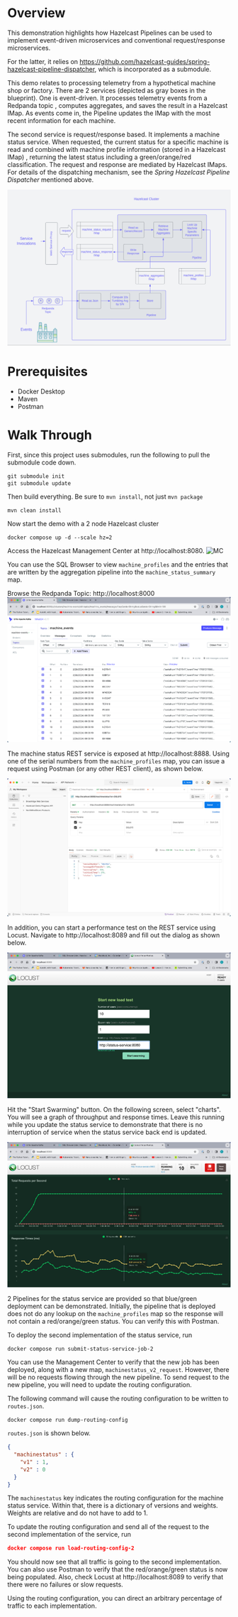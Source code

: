 # Overview

This demonstration highlights how Hazelcast Pipelines can be used to 
implement event-driven microservices and conventional request/response microservices.

For the latter, it relies on https://github.com/hazelcast-guides/spring-hazelcast-pipeline-dispatcher, which 
is incorporated as a submodule.

This demo relates to processing telemetry from a hypothetical machine shop or 
factory. There are 2 services (depicted as gray boxes in the blueprint).  One is event-driven. 
It processes telemetry events from a Redpanda topic , computes aggregates, and saves the result 
in a Hazelcast IMap.  As events come in, the Pipeline updates the IMap with the 
most recent information for each machine.

The second service is request/response based.  It implements a machine status 
service.  When requested, the current status for a specific machine 
is read and combined with machine profile information (stored in a Hazelcast IMap)
, returning the latest status including a green/orange/red classification. The
request and response are mediated by Hazelcast IMaps.  For details of the 
dispatching mechanism, see the _Spring Hazelcast Pipeline Dispatcher_ mentioned 
above.

![schematic](resources/blueprint.png)

# Prerequisites

- Docker Desktop
- Maven
- Postman

# Walk Through

First, since this project uses submodules, run the following to pull the 
submodule code down.
```shell
git submodule init
git submodule update
```

Then build everything.  Be sure to `mvn install`, not just `mvn package`
```shell
mvn clean install
```

Now start the demo with a 2 node Hazelcast cluster
```shell
docker compose up -d --scale hz=2
```

Access the Hazelcast Management Center at http://localhost:8080.
![MC](resources/MC_SQL.png)

You can use the SQL Browser to view `machine_profiles` and the entries that 
are written by the aggregation pipeline into the `machine_status_summary` map. 

Browse the Redpanda Topic: http://localhost:8000 
![Messages](resources/redpanda.png)

The machine status REST service is exposed at http://localhost:8888.  Using 
one of the serial numbers from the `machine_profiles` map, you can issue a 
request using Postman (or any other REST client), as shown below.

![Postman](resources/postman.png)

In addition, you can start a performance test on the REST service 
using Locust.  Navigate to http://localhost:8089 and fill out 
the dialog as shown below.  

![Locust Setup](resources/locust_setup.png)

Hit the "Start Swarming" button.  On the following screen, select "charts".
You will see a graph of throughput and response times.  Leave this 
running while you update the status service to demonstrate that there is 
no interruption of service when the status service back end is updated.

![Locust UI](resources/locust.png)

2 Pipelines for the status service are provided so that 
blue/green deployment can be demonstrated.  Initially, the pipeline 
that is deployed does not do any lookup on the `machine_profiles` map
so the response will not contain a red/orange/green status.  You can verify 
this with Postman.

To deploy the second implementation of the status service, run
```shell
docker compose run submit-status-service-job-2
```

You can use the Management Center to verify that the new job has been 
deployed, along with a new map, `machinestatus_v2_request`.  However,
there will be no requests flowing through the new pipeline.  To send 
request to the new pipeline, you will need to update the routing configuration.

The following command will cause the routing configuration to be written 
to `routes.json`.  

```shell
docker compose run dump-routing-config
```

`routes.json` is shown below.

```json
{
  "machinestatus" : {
    "v1" : 1,
    "v2" : 0
  }
}
```
The `machinestatus` key indicates the routing configuration for the 
machine status service.  Within that, there is a dictionary of versions 
and weights.  Weights are relative and do not have to add to 1.  

To update the routing configuration and send all of the request to the 
second implementation of the service, run

```json
docker compose run load-routing-config-2
```

You should now see that all traffic is going to the second implementation.
You  can also use Postman to verify that the red/orange/green status is 
now being populated. Also, check Locust at http://localhost:8089 to verify
that there were no failures or slow requests.

Using the routing configuration, you can direct an arbitrary percentage of 
traffic to each implementation.




